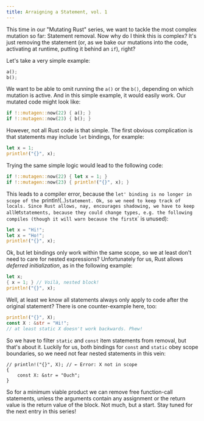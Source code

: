 ```yaml
---
title: Arraigning a Statement, vol. 1
---
```


This time in our "Mutating Rust" series, we want to tackle the most complex mutation so far:
Statement removal. Now why do I think this is complex? It's just removing the statement (or, as we
bake our mutations into the code, activating at runtime, putting it behind an `if`), right?

Let's take a very simple example:

```rust
a();
b();
```

We want to be able to omit running the `a()` or the `b()`, depending on which mutation is active.
And in this simple example, it would easily work. Our mutated code might look like:

```rust
if !::mutagen::now(22) { a(); }
if !::mutagen::now(23) { b(); }
```

However, not all Rust code is that simple. The first obvious complication is that statements may
include `let` bindings, for example:

```rust
let x = 1;
println!("{}", x);
```

Trying the same simple logic would lead to the following code:

```rust
if !::mutagen::now(22) { let x = 1; }
if !::mutagen::now(23) { println!("{}", x); }
```

This leads to a compiler error, because the `let' binding is no longer in scope of the
`println!(..)` statement. Ok, so we need to keep track of locals. Since Rust allows, nay,
encourages shadowing, we have to keep all `let` statements, because they could change types, e.g.
the following compiles (though it will warn because the first `x` is unused):

```rust
let x = "Hi!";
let x = "Ho!";
println!("{}", x);
```

Ok, but let bindings only work within the same scope, so we at least don't need to care for nested
expressions? Unfortunately for us, Rust allows *deferred initialization*, as in the following example:

```rust
let x;
{ x = 1; } // Voilà, nested block!
println!("{}", x);
```

Well, at least we know all statements always only apply to code after the original statement? There
is one counter-example here, too:

```rust
println!("{}", X);
const X : &str = "Hi!";
// at least static X doesn't work backwards. Phew!
```

So we have to filter `static` and `const` item statements from removal, but that's about it.
Luckily for us, both bindings for `const` and `static` obey scope boundaries, so we need not fear
nested statements in this vein:

```rust,compile-fail
// println!("{}", X); // ← Error: X not in scope
{
    const X: &str = "Ouch";
}
```

So for a minimum viable product we can remove free function-call statements, unless the arguments
contain any assignment or the return value is the return value of the block. Not much, but a start.
Stay tuned for the next entry in this series!
